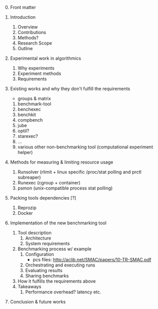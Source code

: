 0. Front matter

1. Introduction
   1. Overview
   2. Contributions
   3. Methods?
   4. Research Scope
   5. Outline

2. Experimental work in algorithmics

   1. Why experiments
   2. Experiment methods
   3. Requirements

3. Existing works and why they don't fulfill the requirements

   - groups & matrix

   1. benchmark-tool
   2. benchexec
   3. benchkit
   4. compbench
   5. jube
   6. optil?
   7. starexec?
   8. ...
   9. various other non-benchmarking tool (computational experiment helper)

4. Methods for measuring & limiting resource usage
   1. Runsolver (rlimit + linux specific /proc/stat polling and prctl subreaper)
   2. Runexec (cgroup + container)
   3. psmon (unix-compatible process stat polling)

5. Packing tools dependencies [?]
   1. Reprozip
   2. Docker

6. Implementation of the new benchmarking tool
   1. Tool description
      1. Architecture
      2. System requirements
   2. Benchmarking process w/ example
      1. Configuration
         - pcs files: http://aclib.net/SMAC/papers/10-TR-SMAC.pdf
      2. Orchestrating and executing runs
      3. Evaluating results
      4. Sharing benchmarks
   3. How it fulfills the requirements above
   4. Takeaways
      1. Performance overhead? latency etc.

7. Conclusion & future works


